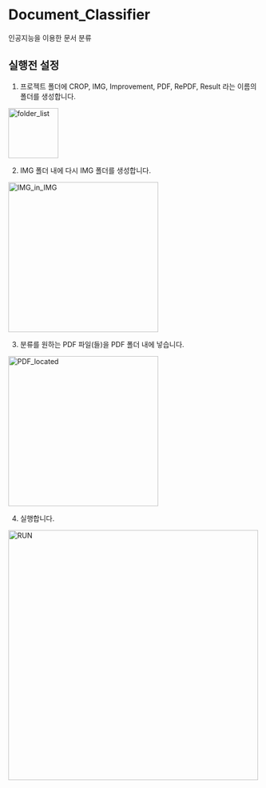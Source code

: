 # Document_Classifier

인공지능을 이용한 문서 분류

## 실행전 설정

1. 프로젝트 폴더에 CROP, IMG, Improvement, PDF, RePDF, Result 라는 이름의 폴더를 생성합니다.
<img width="100" alt="folder_list" src="https://user-images.githubusercontent.com/37128456/79854198-0f522a00-8404-11ea-8c40-bf5ca8437045.png">

2. IMG 폴더 내에 다시 IMG 폴더를 생성합니다.
<img width="300" alt="IMG_in_IMG" src="https://user-images.githubusercontent.com/37128456/79854555-93a4ad00-8404-11ea-9b9a-14c1fb39da42.png">

3. 분류를 원하는 PDF 파일(들)을 PDF 폴더 내에 넣습니다. 
<img width="300" alt="PDF_located" src="https://user-images.githubusercontent.com/37128456/79853703-58ee4500-8403-11ea-9d2b-efda709286ba.png">

4. 실행합니다.
<img width="500" alt="RUN" src="https://user-images.githubusercontent.com/37128456/79853776-728f8c80-8403-11ea-9c16-a5ea34932e46.png">